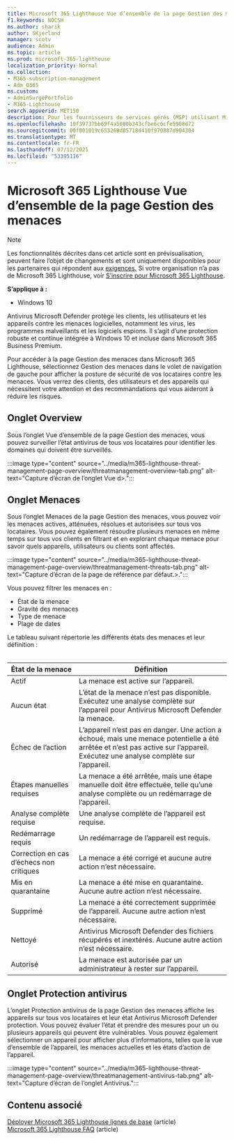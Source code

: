 ```yaml
---
title: Microsoft 365 Lighthouse Vue d’ensemble de la page Gestion des menaces
f1.keywords: NOCSH
ms.author: sharik
author: SKjerland
manager: scotv
audience: Admin
ms.topic: article
ms.prod: microsoft-365-lighthouse
localization_priority: Normal
ms.collection:
- M365-subscription-management
- Adm_O365
ms.custom:
- AdminSurgePortfolio
- M365-Lighthouse
search.appverid: MET150
description: Pour les fournisseurs de services gérés (MSP) utilisant Microsoft 365 Lighthouse, découvrez la page Gestion des menaces.
ms.openlocfilehash: 10f39737bb69f4a5080b343cfbe6c6cfe5908d72
ms.sourcegitcommit: 00f001019c653269d85718d410f970887d904304
ms.translationtype: MT
ms.contentlocale: fr-FR
ms.lasthandoff: 07/12/2021
ms.locfileid: "53395116"
---
```

# <a name="microsoft-365-lighthouse-threat-management-page-overview"></a>Microsoft 365 Lighthouse Vue d’ensemble de la page Gestion des menaces 

> [!NOTE]
> Les fonctionnalités décrites dans cet article sont en prévisualisation, peuvent faire l’objet de changements et sont uniquement disponibles pour les partenaires qui répondent aux [exigences.](m365-lighthouse-requirements.md) Si votre organisation n’a pas de Microsoft 365 Lighthouse, voir [S’inscrire pour Microsoft 365 Lighthouse](m365-lighthouse-sign-up.md).

**S’applique à :**

- Windows 10

Antivirus Microsoft Defender protège les clients, les utilisateurs et les appareils contre les menaces logicielles, notamment les virus, les programmes malveillants et les logiciels espions. Il s’agit d’une protection robuste et continue intégrée à Windows 10 et incluse dans Microsoft 365 Business Premium.  
  
Pour accéder à la page Gestion des  menaces dans Microsoft 365 Lighthouse, sélectionnez Gestion des menaces dans le volet de navigation de gauche pour afficher la posture de sécurité de vos locataires contre les menaces. Vous verrez des clients, des utilisateurs et des appareils qui nécessitent votre attention et des recommandations qui vous aideront à réduire les risques.  
  
## <a name="overview-tab"></a>Onglet Overview  
  
Sous l’onglet Vue d’ensemble de la page Gestion des menaces, vous pouvez surveiller l’état antivirus de tous vos locataires pour identifier les domaines qui doivent être surveillés.

:::image type="content" source="../media/m365-lighthouse-threat-management-page-overview/threatmanagement-overview-tab.png" alt-text="Capture d’écran de l’onglet Vue d>.":::

## <a name="threats-tab"></a>Onglet Menaces

Sous l’onglet Menaces de la page Gestion des menaces, vous pouvez voir les menaces actives, atténuées, résolues et autorisées sur tous vos locataires. Vous pouvez également résoudre plusieurs menaces en même temps sur tous vos clients en filtrant et en explorant chaque menace pour savoir quels appareils, utilisateurs ou clients sont affectés.

:::image type="content" source="../media/m365-lighthouse-threat-management-page-overview/threatmanagement-threats-tab.png" alt-text="Capture d’écran de la page de référence par défaut.>.":::
  
Vous pouvez filtrer les menaces en :

- État de la menace
- Gravité des menaces
- Type de menace
- Plage de dates

Le tableau suivant répertorie les différents états des menaces et leur définition :<br><br>

| État de la menace | Définition |
|--|--|
| Actif | La menace est active sur l’appareil. |
| Aucun état | L’état de la menace n’est pas disponible. Exécutez une analyse complète sur l’appareil pour Antivirus Microsoft Defender la menace. |
| Échec de l’action | L’appareil n’est pas en danger. Une action a échoué, mais une menace potentielle a été arrêtée et n’est pas active sur l’appareil. Exécutez une analyse complète sur l’appareil. |
| Étapes manuelles requises | La menace a été arrêtée, mais une étape manuelle doit être effectuée, telle qu’une analyse complète ou un redémarrage de l’appareil. |
| Analyse complète requise | Une analyse complète de l’appareil est requise. |
| Redémarrage requis | Un redémarrage de l’appareil est requis. |
| Correction en cas d’échecs non critiques | La menace a été corrigé et aucune autre action n’est nécessaire. |
| Mis en quarantaine | La menace a été mise en quarantaine. Aucune autre action n’est nécessaire. |
| Supprimé | La menace a été correctement supprimée de l’appareil. Aucune autre action n’est nécessaire. |
| Nettoyé | Antivirus Microsoft Defender des fichiers récupérés et inextérés. Aucune autre action n’est nécessaire. |
| Autorisé | La menace est autorisée par un administrateur à rester sur l’appareil. | 

## <a name="antivirus-protection-tab"></a>Onglet Protection antivirus

L’onglet Protection antivirus de la page Gestion des menaces affiche les appareils sur tous vos locataires et leur état Antivirus Microsoft Defender protection. Vous pouvez évaluer l’état et prendre des mesures pour un ou plusieurs appareils qui peuvent être vulnérables. Vous pouvez également sélectionner un appareil pour afficher plus d’informations, telles que la vue d’ensemble de l’appareil, les menaces actuelles et les états d’action de l’appareil.

:::image type="content" source="../media/m365-lighthouse-threat-management-page-overview/threatmanagement-antivirus-tab.png" alt-text="Capture d’écran de l’onglet Antivirus.":::

## <a name="related-content"></a>Contenu associé

[Déployer Microsoft 365 Lighthouse lignes de base](m365-lighthouse-deploy-baselines.md) (article)\
[Microsoft 365 Lighthouse FAQ](m365-lighthouse-faq.yml) (article)

